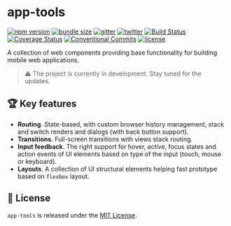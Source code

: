 # app-tools

<p>
  <a href="https://www.npmjs.com/package/@hybrids/app-tools"><img src="https://img.shields.io/npm/v/@hybrids/app-tools.svg?style=flat" alt="npm version"/></a>
  <a href="https://www.npmjs.com/package/@hybrids/app-tools"><img src="https://img.shields.io/bundlephobia/minzip/@hybrids/app-tools.svg?label=minzip" alt="bundle size"/></a>
  <a href="https://gitter.im/hybridsjs/hybrids"><img src="https://img.shields.io/gitter/room/nwjs/nw.js.svg?colorB=893F77" alt="gitter"></a>
  <a href="https://twitter.com/hybridsjs"><img src="https://img.shields.io/badge/follow-on%20twitter-4AA1EC.svg" alt="twitter"></a>
  <a href="https://travis-ci.com/hybridsjs/elements"><img src="https://img.shields.io/travis/hybridsjs/app-tools.svg?style=flat" alt="Build Status"/></a>
  <a href="https://coveralls.io/github/hybridsjs/elements?branch=master"><img src="https://img.shields.io/coveralls/github/hybridsjs/elements.svg?style=flat" alt="Coverage Status"/></a>
  <a href="https://conventionalcommits.org"><img src="https://img.shields.io/badge/Conventional%20Commits-1.0.0-yellow.svg" alt="Conventional Commits"/></a>
  <a href="LICENSE"><img src="https://img.shields.io/npm/l/@hybrids/app-tools.svg" alt="license"/></a>
</p>

A collection of web components providing base functionality for building mobile web applications.

> ⚠️ The project is currently in development. Stay tuned for the updates.

## 🏆 Key features

* **Routing**. State-based, with custom browser history management, stack and switch renders and dialogs (with back button support).
* **Transitions**. Full-screen transitions with views stack routing.
* **Input feedback**. The right support for hover, active, focus states and action events of UI elements based on type of the input (touch, mouse or keyboard).
* **Layouts**. A collection of UI structural elements helping fast prototype based on `flexbox` layout.

## 📃 License

`app-tools` is released under the [MIT License](LICENSE).